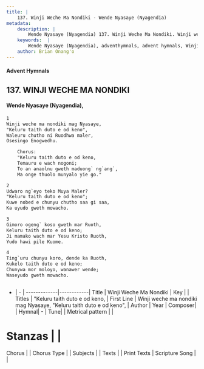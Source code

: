 ```yaml
---
title: |
    137. Winji Weche Ma Nondiki - Wende Nyasaye (Nyagendia)
metadata:
    description: |
        Wende Nyasaye (Nyagendia) 137. Winji Weche Ma Nondiki. Winji weche ma nondiki mag Nyasaye, "Keluru taith duto e od keno", Waleuru chutho ni Ruodhwa maler, Osesingo Enogwedhu.  	Chorus: 	"Keluru taith duto e od keno, 	Temauru e wach nogoni; 	To an anaolnu gweth maduong` ng`ang`, 	Ma onge thuolo munyalo yie go."  
    keywords:  |
        Wende Nyasaye (Nyagendia), adventhymnals, advent hymnals, Winji Weche Ma Nondiki, Winji weche ma nondiki mag Nyasaye, "Keluru taith duto e od keno",. "Keluru taith duto e od keno,
    author: Brian Onang'o
---
```


#### Advent Hymnals
## 137. WINJI WECHE MA NONDIKI
####  Wende Nyasaye (Nyagendia),

```txt
1
Winji weche ma nondiki mag Nyasaye,
"Keluru taith duto e od keno",
Waleuru chutho ni Ruodhwa maler,
Osesingo Enogwedhu.

	Chorus:
	"Keluru taith duto e od keno,
	Temauru e wach nogoni;
	To an anaolnu gweth maduong` ng`ang`,
	Ma onge thuolo munyalo yie go."

2
Udwaro ng`eyo teko Muya Maler?
"Keluru taith duto e od keno";
Kuwe nobed e chunyu chutho saa gi saa,
Ka uyudo gweth mowacho.

3
Gimoro ogeng` koso gweth mar Ruoth,
Keluru taith duto e od keno;
Ji mamako wach mar Yesu Kristo Ruoth,
Yudo hawi pile Kuome.

4
Ting`uru chunyu koro, dende ka Ruoth,
Kukelo taith duto e od keno;
Chunywa mor moloyo, wanawer wende;
Waseyudo gweth mowacho.



```

- |   -  |
-------------|------------|
Title | Winji Weche Ma Nondiki |
Key |  |
Titles | "Keluru taith duto e od keno, |
First Line | Winji weche ma nondiki mag Nyasaye, "Keluru taith duto e od keno", |
Author | 
Year | 
Composer| |
Hymnal|  - |
Tune|  |
Metrical pattern | |
# Stanzas |  |
Chorus |  |
Chorus Type |  |
Subjects | |
Texts |  |
Print Texts | 
Scripture Song |  |
    
